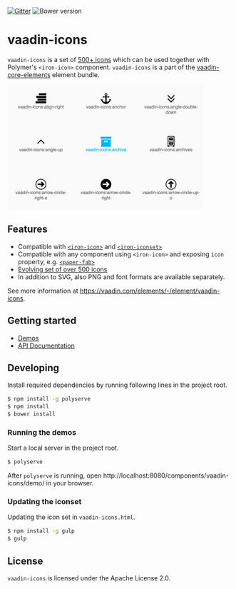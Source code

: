[![Gitter](https://badges.gitter.im/Join%20Chat.svg)](https://gitter.im/vaadin/vaadin-core-elements?utm_source=badge&utm_medium=badge&utm_campaign=pr-badge)
![Bower version](https://img.shields.io/bower/v/vaadin-icons.svg)

# vaadin-icons

`vaadin-icons` is a set of [500+ icons](https://vaadin.com/font-icons) which can be used together with Polymer's `<iron-icon>` component.
`vaadin-icons` is a part of the [vaadin-core-elements](https://github.com/vaadin/vaadin-core-elements) element bundle.

<img src="screenshot.png" width="439" alt="Screenshot of vaadin-icons" />

## Features
- Compatible with [`<iron-icon>`](https://elements.polymer-project.org/elements/iron-icon) and [`<iron-iconset>`](https://elements.polymer-project.org/elements/iron-iconset)
- Compatible with any component using `<iron-icon>` and exposing `icon` property, e.g. [`<paper-fab>`](https://elements.polymer-project.org/elements/paper-fab)
- [Evolving set of over 500 icons](https://vaadin.com/font-icons)
- In addition to SVG, also PNG and font formats are available separately.

See more information at https://vaadin.com/elements/-/element/vaadin-icons.

## Getting started
- [Demos](https://cdn.vaadin.com/vaadin-core-elements/master/vaadin-icons/demo/)
- [API Documentation](https://cdn.vaadin.com/vaadin-core-elements/master/vaadin-icons/)

## Developing
Install required dependencies by running following lines in the project root.

```sh
$ npm install -g polyserve
$ npm install
$ bower install
```

### Running the demos
Start a local server in the project root.
```sh
$ polyserve
```

After `polyserve` is running, open http://localhost:8080/components/vaadin-icons/demo/ in your browser.

### Updating the iconset

Updating the icon set in ```vaadin-icons.html```.
```sh
$ npm install -g gulp
$ gulp
```

## License
`vaadin-icons` is licensed under the Apache License 2.0.
